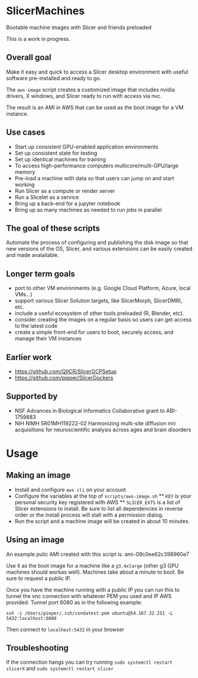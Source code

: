 # SlicerMachines
Bootable machine images with Slicer and friends preloaded

This is a work in progress.


## Overall goal
Make it easy and quick to access a Slicer desktop environment
with useful software pre-installed and ready to go.

The `aws-image` script creates a customized image that includes
nvidia drivers, X windows, and Slicer ready to run with access
via nvc.

The result is an AMI in AWS that can be used as the boot image
for a VM instance.

## Use cases
* Start up consistent GPU-enabled application environments
* Set up consistent state for testing
* Set up identical machines for training
* To access high-performance computers multicore/multi-GPU/large memory
* Pre-load a machine with data so that users can jump on and start working
* Run Slicer as a compute or render server
* Run a Slicelet as a service
* Bring up a back-end for a jupyter notebook
* Bring up as many machines as needed to run jobs in parallel

## The goal of these scripts
Automate the process of configuring and publishing the disk image
so that new versions of the OS, Slicer, and various extensions
can be easily created and made avalailable.

## Longer term goals
* port to other VM environments (e.g. Google Cloud Platform, Azure, local VMs...)
* support various Slicer Solution targets, like SlicerMorph, SlicerDMRI, etc.
* include a useful ecosystem of other tools preloaded (R, Blender, etc).
* consider creating the images on a regular basis so users can get access to the latest code
* create a simple front-end for users to boot, securely access, and manage their VM instances

## Earlier work
* https://github.com/QIICR/SlicerGCPSetup
* https://github.com/pieper/SlicerDockers

## Supported by
* NSF Advances in Biological Informatics Collaborative grant to ABI-1759883
* NIH NIMH 5R01MH119222-02 Harmonizing multi-site diffusion mri acquisitions for neuroscientific analysis across ages and brain disorders

# Usage

## Making an image
* Install and configure `aws cli` on your account
* Configure the variables at the top of `scripts/aws-image.sh`
** `KEY` is your personal security key registered with AWS
** `SLICER_EXTS` is a list of Slicer extensions to install.  Be sure to list all dependencies in reverse order or the install process will stall with a permission dialog.
* Run the script and a machine image will be created in about 10 minutes.

## Using an image

An example pulic AMI created with this script is: ami-09c0ee62c398960e7

Use it as the boot image for a machine like a `g3.4xlarge` (other g3 GPU machines should workas well).  Machines take about a minute to boot.  Be sure to request a public IP.

Once you have the machine running with a public IP you can run this to tunnel the vnc connection with whatever PEM you used and IP AWS provided.  Tunnel port 6080 as in the following example:
```
ssh -i /Users/pieper/.ssh/condatest.pem ubuntu@54.167.32.251 -L 5432:localhost:6080
```

Then connect to `localhost:5432` in your browser

## Troubleshooting

If the connection hangs you can try running `sudo systemctl restart slicerX` and `sudo systemctl restart slicer`

